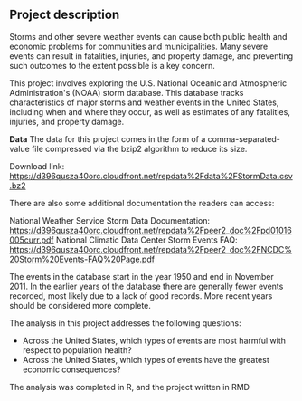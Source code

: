 ## Project description 

Storms and other severe weather events can cause both public health and economic problems for communities and municipalities. Many severe events can result in fatalities, injuries, and property damage, and preventing such outcomes to the extent possible is a key concern.

This project involves exploring the U.S. National Oceanic and Atmospheric Administration's (NOAA) storm database. This database tracks characteristics of major storms and weather events in the United States, including when and where they occur, as well as estimates of any fatalities, injuries, and property damage.

**Data**
The data for this project comes in the form of a comma-separated-value file compressed via the bzip2 algorithm to reduce its size. 

Download link: https://d396qusza40orc.cloudfront.net/repdata%2Fdata%2FStormData.csv.bz2 

There are also some additional documentation the readers can access: 

National Weather Service Storm Data Documentation: https://d396qusza40orc.cloudfront.net/repdata%2Fpeer2_doc%2Fpd01016005curr.pdf 
National Climatic Data Center Storm Events FAQ: https://d396qusza40orc.cloudfront.net/repdata%2Fpeer2_doc%2FNCDC%20Storm%20Events-FAQ%20Page.pdf 

The events in the database start in the year 1950 and end in November 2011. In the earlier years of the database there are generally fewer events recorded, most likely due to a lack of good records. More recent years should be considered more complete.

The analysis in this project addresses the following questions: 

- Across the United States, which types of events are most harmful with respect to population health?
- Across the United States, which types of events have the greatest economic consequences?

The analysis was completed in R, and the project written in RMD
